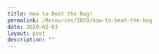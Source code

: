 ```yaml
---
title: How to Beat the Bug!
permalink: /Resources/2020/how-to-beat-the-bug
date: 2020-02-03
layout: post
description: ""
---
```

